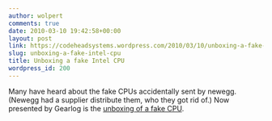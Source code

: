 ```yaml
---
author: wolpert
comments: true
date: 2010-03-10 19:42:58+00:00
layout: post
link: https://codeheadsystems.wordpress.com/2010/03/10/unboxing-a-fake-intel-cpu/
slug: unboxing-a-fake-intel-cpu
title: Unboxing a fake Intel CPU
wordpress_id: 200
---
```


Many have heard about the fake CPUs accidentally sent by newegg. (Newegg had a supplier distribute them, who they got rid of.) Now presented by Gearlog is the [unboxing of a fake CPU](http://www.gearlog.com/2010/03/hands_on_fake_intel_core_i7-92_1.php).
